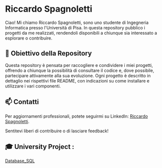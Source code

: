 # Riccardo Spagnoletti

Ciao! Mi chiamo Riccardo Spagnoletti, sono uno studente di Ingegneria Informatica presso l'Università di Pisa. In questa repository pubblico i progetti da me realizzati, rendendoli disponibili a chiunque sia interessato a esplorare o contribuire.

## 📌 Obiettivo della Repository

Questa repository è pensata per raccogliere e condividere i miei progetti, offrendo a chiunque la possibilità di consultare il codice e, dove possibile, partecipare attivamente alla sua evoluzione. Ogni progetto è descritto in dettaglio nei rispettivi file README, con indicazioni su come installare e utilizzare i vari componenti.

## 📫 Contatti

Per aggiornamenti professionali, potete seguirmi su LinkedIn: [Riccardo Spagnoletti](https://www.linkedin.com/in/riccardo-spagnoletti-024174222/).

Sentitevi liberi di contribuire o di lasciare feedback!


## 🎓 University Project :
[Database_SQL](https://github.com/RiccardoSpagnoletti/Database)
